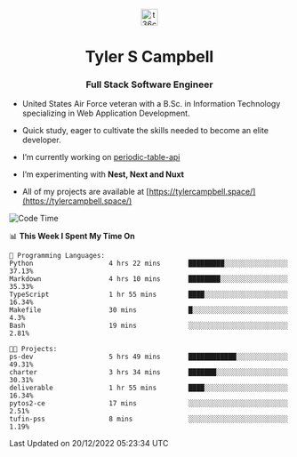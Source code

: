 <p align="center">
<a href="https://www.linkedin.com/in/t36campbell" target="blank"><img align="center" src="https://ik.imagekit.io/t36campbell/Portfolio/linkedin.png.original_m8bbGgPh6.png" alt="t36campbell" height="30" width="30" /></a>
</p>
<h1 align="center">Tyler S Campbell</h1>
<h3 align="center">Full Stack Software Engineer</h3>

* United States Air Force veteran with a B.Sc. in Information Technology specializing in Web Application Development. 

* Quick study, eager to cultivate the skills needed to become an elite developer.

* I’m currently working on [periodic-table-api](https://github.com/t36campbell/periodic-table-api)

* I’m experimenting with **Nest, Next and Nuxt**

* All of my projects are available at [https://tylercampbell.space/](https://tylercampbell.space/)

<!--START_SECTION:waka-->
![Code Time](http://img.shields.io/badge/Code%20Time-2%2C052%20hrs%2059%20mins-blue)

📊 **This Week I Spent My Time On** 

```text
💬 Programming Languages: 
Python                   4 hrs 22 mins       █████████░░░░░░░░░░░░░░░░   37.13% 
Markdown                 4 hrs 10 mins       ████████░░░░░░░░░░░░░░░░░   35.33% 
TypeScript               1 hr 55 mins        ████░░░░░░░░░░░░░░░░░░░░░   16.34% 
Makefile                 30 mins             █░░░░░░░░░░░░░░░░░░░░░░░░   4.3% 
Bash                     19 mins             ░░░░░░░░░░░░░░░░░░░░░░░░░   2.81%

🐱‍💻 Projects: 
ps-dev                   5 hrs 49 mins       ████████████░░░░░░░░░░░░░   49.31% 
charter                  3 hrs 34 mins       ███████░░░░░░░░░░░░░░░░░░   30.31% 
deliverable              1 hr 55 mins        ████░░░░░░░░░░░░░░░░░░░░░   16.34% 
pytos2-ce                17 mins             ░░░░░░░░░░░░░░░░░░░░░░░░░   2.51% 
tufin-pss                8 mins              ░░░░░░░░░░░░░░░░░░░░░░░░░   1.19%

```


 Last Updated on 20/12/2022 05:23:34 UTC
<!--END_SECTION:waka-->
